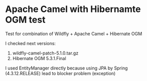 # Apache Camel with Hibernamte OGM test
Test for combination of Wildfly + Apache Camel + Hibernate OGM

I checked next versions:
1) wildfly-camel-patch-5.1.0.tar.gz
2) Hibernate OGM 5.3.1.Final

I used EntityManager directly because using JPA by Spring (4.3.12.RELEASE) lead to blocker problem (exception)

